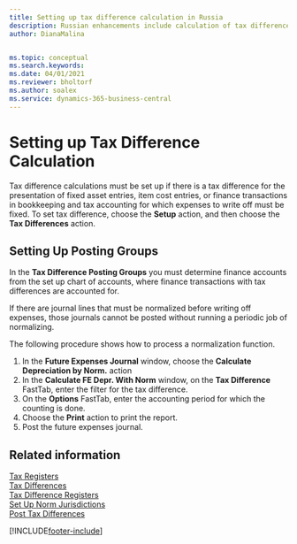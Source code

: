 ```yaml
---
title: Setting up tax difference calculation in Russia
description: Russian enhancements include calculation of tax differences for fixed assets.
author: DianaMalina


ms.topic: conceptual
ms.search.keywords:
ms.date: 04/01/2021
ms.reviewer: bholtorf
ms.author: soalex
ms.service: dynamics-365-business-central
---
```


# Setting up Tax Difference Calculation

Tax difference calculations must be set up if there is a tax difference for the presentation of fixed asset entries, item cost entries, or finance transactions in bookkeeping and tax accounting for which expenses to write off must be fixed. To set tax difference, choose the **Setup** action, and then choose the **Tax Differences** action.

## Setting Up Posting Groups

In the **Tax Difference Posting Groups** you must determine finance accounts from the set up chart of accounts, where finance transactions with tax differences are accounted for.

If there are journal lines that must be normalized before writing off expenses, those journals cannot be posted without running a periodic job of normalizing.

The following procedure shows how to process a normalization function.

1. In the **Future Expenses Journal** window, choose the **Calculate Depreciation by Norm.** action
2. In the **Calculate FE Depr. With Norm** window, on the **Tax Difference** FastTab, enter the filter for the tax difference.
3. On the **Options** FastTab, enter the accounting period for which the counting is done.
4. Choose the **Print** action to print the report.
5. Post the future expenses journal.

## Related information

[Tax Registers](Tax-Registers.md)  
[Tax Differences](Tax-Differences.md)  
[Tax Difference Registers](Tax-Difference-Registers.md)  
[Set Up Norm Jurisdictions](How-to-Set-Up-Norm-Jurisdictions.md)  
[Post Tax Differences](How-to-Post-Tax-Differences.md)  


[!INCLUDE[footer-include](../../includes/footer-banner.md)]
